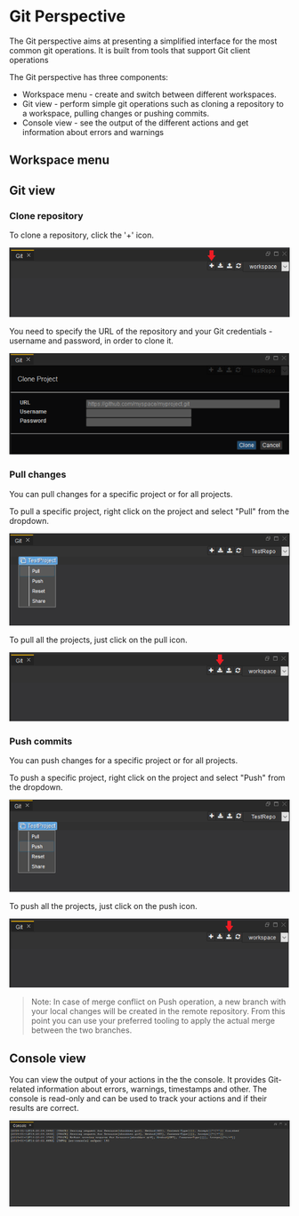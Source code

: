 # Git Perspective

The Git perspective aims at presenting a simplified interface for the most common git operations. It is built from tools that support Git client operations

The Git perspective has three components:
  - Workspace menu - create and switch between different workspaces.
  - Git view - perform simple git operations such as cloning a repository to a workspace, pulling changes or pushing commits.
  - Console view - see the output of the different actions and get information about errors and warnings

## Workspace menu

## Git view

### Clone repository

To clone a repository, click the '+' icon.

![clone_the_repository](images/clone_the_repo.PNG)

You need to specify the URL of the repository and your Git credentials - username and password, in order to clone it.

![specify_credentials](images/clone_creds.PNG)

### Pull changes
You can pull changes for a specific project or for all projects.

To pull a specific project, right click on the project and select "Pull" from the dropdown.

![pull_specific_project](images/pull_specific_project.png)

To pull all the projects, just click on the pull icon.

![pull_all_projects](images/pull_all_projects.PNG)

### Push commits
You can push changes for a specific project or for all projects.

To push a specific project, right click on the project and select "Push" from the dropdown.

![push_specific_project](images/push_specific_project.png)

To push all the projects, just click on the push icon.

![push_all_projects](images/push_all_projects.PNG)

> Note: In case of merge conflict on Push operation, a new branch with your local changes will be created in the remote repository. From this point you can use your preferred tooling to apply the actual merge between the two branches. 

## Console view

You can view the output of your actions in the the console. It provides Git-related information about errors, warnings, timestamps and other. The console is read-only and can be used to track your actions and if their results are correct.

![console](images/console.PNG)

